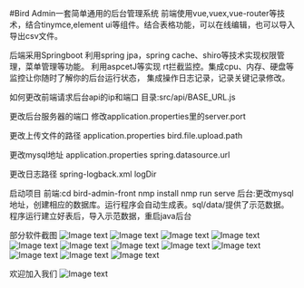 #Bird Admin一套简单通用的后台管理系统
前端使用vue,vuex,vue-router等技术，结合tinymce,element ui等组件。结合表格功能，可以在线编辑，也可以导入导出csv文件。

后端采用Springboot
利用spring jpa，spring cache、shiro等技术实现权限管理，菜单管理等功能。
利用aspcetJ等实现 rt拦截监控。集成cpu、内存、硬盘等监控让你随时了解你的后台运行状态，
集成操作日志记录，记录关键记录修改。


如何更改前端请求后台api的ip和端口
目录:src/api/BASE_URL.js

更改后台服务器的端口
修改application.properties里的server.port

更改上传文件的路径
application.properties bird.file.upload.path

更改mysql地址
application.properties spring.datasource.url

更改日志路径
spring-logback.xml logDir

启动项目
前端:cd bird-admin-front 
nmp install
nmp run serve
后台:更改mysql地址，创建相应的数据库。运行程序会自动生成表。sql/data/提供了示范数据。
程序运行建立好表后，导入示范数据，重启java后台

部分软件截图
![Image text](https://gitee.com/tysong1/bird-admin/tree/master/images/1.png)
![Image text](https://gitee.com/tysong1/bird-admin/tree/master/images/2.png)
![Image text](https://gitee.com/tysong1/bird-admin/tree/master/images/3.png)
![Image text](https://gitee.com/tysong1/bird-admin/tree/master/images/4.png)
![Image text](https://gitee.com/tysong1/bird-admin/tree/master/images/5.png)
![Image text](https://gitee.com/tysong1/bird-admin/tree/master/images/6.png)
![Image text](https://gitee.com/tysong1/bird-admin/tree/master/images/7.png)
![Image text](https://gitee.com/tysong1/bird-admin/tree/master/images/8.png)
![Image text](https://gitee.com/tysong1/bird-admin/tree/master/images/9.png)
![Image text](https://gitee.com/tysong1/bird-admin/tree/master/images/10.png)
![Image text](https://gitee.com/tysong1/bird-admin/tree/master/images/11.png)
![Image text](https://gitee.com/tysong1/bird-admin/tree/master/images/12.png)

欢迎加入我们
![Image text](https://gitee.com/tysong1/bird-admin/tree/master/images/13.jpg)
